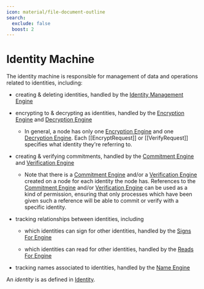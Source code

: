 ```yaml
---
icon: material/file-document-outline
search:
  exclude: false
  boost: 2
---
```


# Identity Machine

The identity machine is responsible for management of data and operations related to identities, including:

- creating & deleting identities, handled by the [Identity Management Engine](./identity-management/index.md)

- encrypting to & decrypting as identities, handled by the [Encryption Engine](./encryption/index.md) and [Decryption Engine](./decryption/index.md)

    - In general, a node has only one [Encryption Engine](./encryption/index.md) and one [Decryption Engine](./decryption/index.md). Each [[EncryptRequest]] or [[VerifyRequest]] specifies what identity they're referring to.

- creating & verifying commitments, handled by the [Commitment Engine](./commitment/index.md) and [Verification Engine](./verification/index.md)

  - Note that there is a [Commitment Engine](./commitment/index.md) and/or a [Verification Engine](./verification/index.md) created on a node for each identity the node has. References to the [Commitment Engine](./commitment/index.md) and/or [Verification Engine](./verification/index.md) can be used as a kind of permission, ensuring that only processes which have been given such a reference will be able to commit or verify with a specific identity.

- tracking relationships between identities, including

    - which identities can sign for other identities, handled by the [Signs For Engine](./signs-for/index.md)

    - which identities can read for other identities, handled by the [Reads For Engine](./reads-for/index.md)

- tracking names associated to identities, handled by the [Name Engine](./name/index.md)

An _identity_ is as defined in [Identity](./../../architecture-1/abstractions/identity.md).
